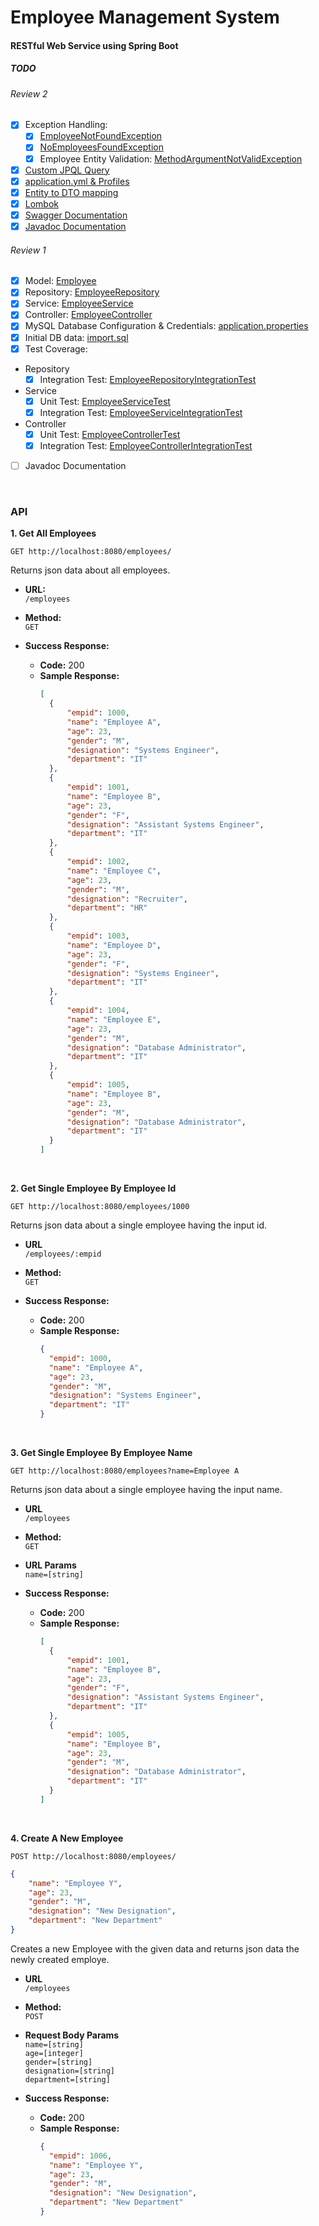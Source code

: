 # Employee Management System
#### RESTful Web Service using Spring Boot

##### TODO
###### Review 2
- [x] Exception Handling:
  - [x] [EmployeeNotFoundException](https://github.com/sebastian-tf97/employeemgmt-spring-boot/commit/5a00f3e38aa7cc90455e1799ac2aa2ea4b92fc8d)
  - [x] [NoEmployeesFoundException](https://github.com/sebastian-tf97/employeemgmt-spring-boot/commit/5778d889f551e8026a3a83caed5f838cac7e6e80)
  - [x] Employee Entity Validation: [MethodArgumentNotValidException](https://github.com/sebastian-tf97/employeemgmt-spring-boot/commit/8aa13859bf154c6d9aa2e3d18483ecf158839eb7)
- [x] [Custom JPQL Query](https://github.com/sebastian-tf97/employeemgmt-spring-boot/commit/d138970e1dfde216f6abe26aafeaef72fd9879a9)
- [x] [application.yml & Profiles](https://github.com/sebastian-tf97/employeemgmt-spring-boot/commit/5eafb07bd695ca3846bf087f15a4e0d4c3f9fe40)
- [x] [Entity to DTO mapping](https://github.com/sebastian-tf97/employeemgmt-spring-boot/commit/f9f840ac4058334efa4657111857263bc02635c5)
- [x] [Lombok](https://github.com/sebastian-tf97/employeemgmt-spring-boot/commit/162c5e6b5aa33d41116de906c569236595748e69)
- [x] [Swagger Documentation](https://github.com/sebastian-tf97/employeemgmt-spring-boot/commit/aa72b6fb3e0ecdd0609207e932094bcc1168248e)
- [x] [Javadoc Documentation](https://github.com/sebastian-tf97/employeemgmt-spring-boot/commit/0c2af605ac7104df540f47f1f0f3982be0ab8afd)
###### Review 1
- [x] Model: [Employee](https://github.com/sebastian-tf97/employeemgmt-spring-boot/blob/main/src/main/java/com/example/employeemgmt/model/Employee.java)
- [x] Repository: [EmployeeRepository](https://github.com/sebastian-tf97/employeemgmt-spring-boot/blob/main/src/main/java/com/example/employeemgmt/repository/EmployeeRepository.java)
- [x] Service: [EmployeeService](https://github.com/sebastian-tf97/employeemgmt-spring-boot/blob/main/src/main/java/com/example/employeemgmt/service/EmployeeService.java)
- [x] Controller: [EmployeeController](https://github.com/sebastian-tf97/employeemgmt-spring-boot/blob/main/src/main/java/com/example/employeemgmt/controller/EmployeeController.java)
- [x] MySQL Database Configuration & Credentials: [application.properties](https://github.com/sebastian-tf97/employeemgmt-spring-boot/blob/main/src/main/resources/application.properties)
- [x] Initial DB data: [import.sql](https://github.com/sebastian-tf97/employeemgmt-spring-boot/blob/main/src/main/resources/import.sql)
- [x] Test Coverage:
- Repository
  - [x] Integration Test: [EmployeeRepositoryIntegrationTest](https://github.com/sebastian-tf97/employeemgmt-spring-boot/blob/main/src/test/java/com/example/employeemgmt/repository/EmployeeRepositoryIntegrationTest.java)
- Service
  - [x] Unit Test: [EmployeeServiceTest](https://github.com/sebastian-tf97/employeemgmt-spring-boot/blob/main/src/test/java/com/example/employeemgmt/service/EmployeeServiceTest.java)
  - [x] Integration Test: [EmployeeServiceIntegrationTest](https://github.com/sebastian-tf97/employeemgmt-spring-boot/blob/main/src/test/java/com/example/employeemgmt/service/EmployeeServiceIntegrationTest.java)
- Controller
  - [x] Unit Test: [EmployeeControllerTest](https://github.com/sebastian-tf97/employeemgmt-spring-boot/blob/main/src/test/java/com/example/employeemgmt/controller/EmployeeControllerTest.java)
  - [x] Integration Test: [EmployeeControllerIntegrationTest](https://github.com/sebastian-tf97/employeemgmt-spring-boot/blob/main/src/test/java/com/example/employeemgmt/controller/EmployeeControllerIntegrationTest.java)
- [ ] Javadoc Documentation

<br />

### API
**1. Get All Employees**

`GET http://localhost:8080/employees/`

Returns json data about all employees.

* **URL:** <br />
  `/employees`


* **Method:** <br />
  `GET`


* **Success Response:**<br />
  * **Code:** 200 <br />
  * **Sample Response:**
      ```json
      [
        {
            "empid": 1000,
            "name": "Employee A",
            "age": 23,
            "gender": "M",
            "designation": "Systems Engineer",
            "department": "IT"
        },
        {
            "empid": 1001,
            "name": "Employee B",
            "age": 23,
            "gender": "F",
            "designation": "Assistant Systems Engineer",
            "department": "IT"
        },
        {
            "empid": 1002,
            "name": "Employee C",
            "age": 23,
            "gender": "M",
            "designation": "Recruiter",
            "department": "HR"
        },
        {
            "empid": 1003,
            "name": "Employee D",
            "age": 23,
            "gender": "F",
            "designation": "Systems Engineer",
            "department": "IT"
        },
        {
            "empid": 1004,
            "name": "Employee E",
            "age": 23,
            "gender": "M",
            "designation": "Database Administrator",
            "department": "IT"
        },
        {
            "empid": 1005,
            "name": "Employee B",
            "age": 23,
            "gender": "M",
            "designation": "Database Administrator",
            "department": "IT"
        }
      ]
    ```
    <br />
  
**2. Get Single Employee By Employee Id**

`GET http://localhost:8080/employees/1000`

Returns json data about a single employee having the input id.

* **URL** <br />
  `/employees/:empid`


* **Method:** <br />
  `GET`


* **Success Response:**

  * **Code:** 200 <br />
  * **Sample Response:**
      ```json
      {
        "empid": 1000,
        "name": "Employee A",
        "age": 23,
        "gender": "M",
        "designation": "Systems Engineer",
        "department": "IT"
      }
      ```
    <br />
  
**3. Get Single Employee By Employee Name**

`GET http://localhost:8080/employees?name=Employee A`

Returns json data about a single employee having the input name.

* **URL** <br />
  `/employees`


* **Method:** <br />
  `GET`


*  **URL Params** <br />
   `name=[string]`


* **Success Response:**

  * **Code:** 200 <br />
  * **Sample Response:**
      ```json
      [
        {
            "empid": 1001,
            "name": "Employee B",
            "age": 23,
            "gender": "F",
            "designation": "Assistant Systems Engineer",
            "department": "IT"
        },
        {
            "empid": 1005,
            "name": "Employee B",
            "age": 23,
            "gender": "M",
            "designation": "Database Administrator",
            "department": "IT"
        }
      ]
      ```
    <br />  


**4. Create A New Employee**

`POST http://localhost:8080/employees/`
```json
{
    "name": "Employee Y",
    "age": 23,
    "gender": "M",
    "designation": "New Designation",
    "department": "New Department"
}
```

Creates a new Employee with the given data and returns json data the newly created employe.

* **URL** <br />
  `/employees`


* **Method:** <br />
  `POST`


*  **Request Body Params** <br />
   `name=[string]`   
   `age=[integer]`   
   `gender=[string]`   
   `designation=[string]`   
   `department=[string]`   


* **Success Response:**

  * **Code:** 200 <br />
  * **Sample Response:**
      ```json
      {
        "empid": 1006,
        "name": "Employee Y",
        "age": 23,
        "gender": "M",
        "designation": "New Designation",
        "department": "New Department"
      }
      ```
    <br />  